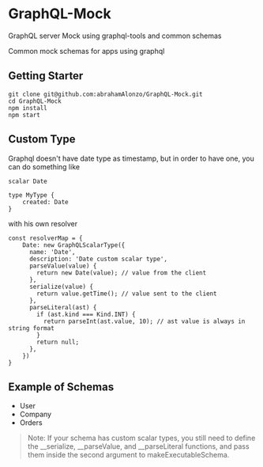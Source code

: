 # GraphQL-Mock
GraphQL server Mock using graphql-tools and common schemas

Common mock schemas for apps using graphql

## Getting Starter
```shell
git clone git@github.com:abrahamAlonzo/GraphQL-Mock.git
cd GraphQL-Mock
npm install
npm start
```

## Custom Type

Graphql doesn't have date type as timestamp, but in order to have one, you can do something like

```
scalar Date

type MyType {
    created: Date
}

```

with his own resolver

```
const resolverMap = {
    Date: new GraphQLScalarType({
      name: 'Date',
      description: 'Date custom scalar type',
      parseValue(value) {
        return new Date(value); // value from the client
      },
      serialize(value) {
        return value.getTime(); // value sent to the client
      },
      parseLiteral(ast) {
        if (ast.kind === Kind.INT) {
          return parseInt(ast.value, 10); // ast value is always in string format
        }
        return null;
      },
    }) 
}

```
## Example of Schemas

- User
- Company
- Orders

>Note: If your schema has custom scalar types, you still need to define the __serialize, __parseValue, and __parseLiteral functions, and pass them inside the second argument to makeExecutableSchema.


